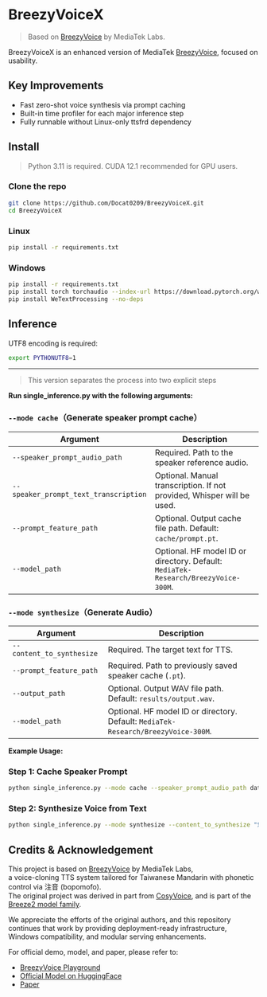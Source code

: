 # BreezyVoiceX

> Based on [BreezyVoice](https://github.com/mtkresearch/BreezyVoice) by MediaTek Labs.  

BreezyVoiceX is an enhanced version of MediaTek [BreezyVoice](https://github.com/mtkresearch/BreezyVoice), focused on usability.

## Key Improvements
- Fast zero-shot voice synthesis via prompt caching
- Built-in time profiler for each major inference step
- Fully runnable without Linux-only ttsfrd dependency

## Install

> Python 3.11 is required. CUDA 12.1 recommended for GPU users.

### Clone the repo
```bash
git clone https://github.com/Docat0209/BreezyVoiceX.git
cd BreezyVoiceX
```

### Linux
```bash
pip install -r requirements.txt
```

### Windows
```bash
pip install -r requirements.txt
pip install torch torchaudio --index-url https://download.pytorch.org/whl/cu121
pip install WeTextProcessing --no-deps
```

## Inference

UTF8 encoding is required:

``` sh
export PYTHONUTF8=1
```

---
> This version separates the process into two explicit steps

**Run single_inference.py with the following arguments:**

### `--mode cache`（Generate speaker prompt cache）
| Argument                              | Description                                                                        |
| ------------------------------------- | ---------------------------------------------------------------------------------- |
| `--speaker_prompt_audio_path`         | Required. Path to the speaker reference audio.                         |
| `--speaker_prompt_text_transcription` | Optional. Manual transcription. If not provided, Whisper will be used.             |
| `--prompt_feature_path`               | Optional. Output cache file path. Default: `cache/prompt.pt`.                      |
| `--model_path`                        | Optional. HF model ID or directory. Default: `MediaTek-Research/BreezyVoice-300M`. |


### `--mode synthesize`（Generate Audio）

| Argument | Description |
|----------|-------------|
| `--content_to_synthesize` | Required. The target text for TTS. |
| `--prompt_feature_path` | Required. Path to previously saved speaker cache (`.pt`). |
| `--output_path` | Optional. Output WAV file path. Default: `results/output.wav`. |
| `--model_path` | Optional. HF model ID or directory. Default: `MediaTek-Research/BreezyVoice-300M`. |

**Example Usage:**

### Step 1: Cache Speaker Prompt
```bash
python single_inference.py --mode cache --speaker_prompt_audio_path data/example.wav --prompt_feature_path cache/example.pt
```

### Step 2: Synthesize Voice from Text
```bash
python single_inference.py --mode synthesize --content_to_synthesize "您好，這是一段生成測試語音。" --prompt_feature_path cache/example.pt --output_path results/output.wav
```


## Credits & Acknowledgement

This project is based on [BreezyVoice](https://github.com/mtkresearch/BreezyVoice) by MediaTek Labs,  
a voice-cloning TTS system tailored for Taiwanese Mandarin with phonetic control via 注音 (bopomofo).  
The original project was derived in part from [CosyVoice](https://github.com/FunAudioLLM/CosyVoice), and is part of the [Breeze2 model family](https://huggingface.co/collections/MediaTek-Research/breeze2-family-67863158443a06a72dd29900).

We appreciate the efforts of the original authors, and this repository continues that work by providing deployment-ready infrastructure, Windows compatibility, and modular serving enhancements.

For official demo, model, and paper, please refer to:
- [BreezyVoice Playground](https://huggingface.co/spaces/Splend1dchan/BreezyVoice-Playground)
- [Official Model on HuggingFace](https://huggingface.co/MediaTek-Research/BreezyVoice)
- [Paper](https://arxiv.org/abs/2501.17790)